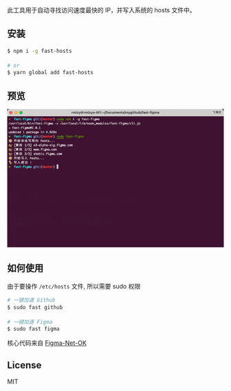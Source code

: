 此工具用于自动寻找访问速度最快的 IP，并写入系统的 hosts 文件中。

## 安装

```bash
$ npm i -g fast-hosts

# or
$ yarn global add fast-hosts
```

## 预览
![](./preview.png)


## 如何使用

由于要操作 `/etc/hosts` 文件, 所以需要 sudo 权限

```bash
# 一键加速 Github
$ sudo fast github

# 一键加速 Figma
$ sudo fast figma
```

核心代码来自 [Figma-Net-OK](https://github.com/Moonvy/Figma-Net-OK)

## License
MIT
